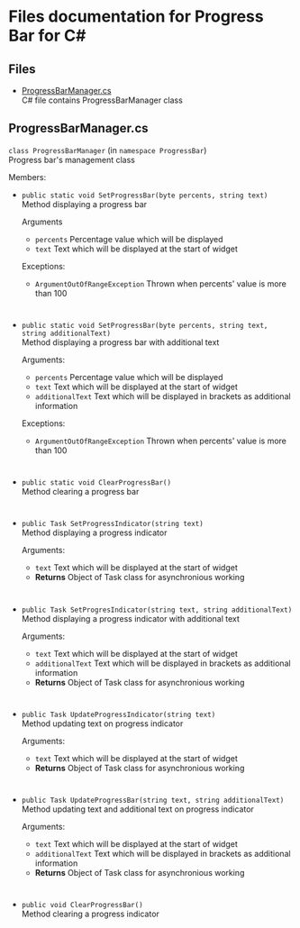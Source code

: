 # Files documentation for Progress Bar for C#

## Files
- [ProgressBarManager.cs](#ProgressBarManagercs)  
C# file contains ProgressBarManager class

## ProgressBarManager.cs
`class ProgressBarManager` (in `namespace ProgressBar`)  
Progress bar's management class

Members:
- `public static void SetProgressBar(byte percents, string text)`  
   Method displaying a progress bar

   Arguments
   - `percents` Percentage value which will be displayed
   - `text` Text which will be displayed at the start of widget

   Exceptions:
   - `ArgumentOutOfRangeException` Thrown when percents' value is more than 100
#
- `public static void SetProgressBar(byte percents, string text, string additionalText)`  
   Method displaying a progress bar with additional text

   Arguments:
   - `percents` Percentage value which will be displayed
   - `text` Text which will be displayed at the start of widget
   - `additionalText` Text which will be displayed in brackets as additional information

   Exceptions:
   - `ArgumentOutOfRangeException` Thrown when percents' value is more than 100
#
- `public static void ClearProgressBar()`  
   Method clearing a progress bar
#
- `public Task SetProgressIndicator(string text)`  
   Method displaying a progress indicator

   Arguments:
   - `text` Text which will be displayed at the start of widget
   - **Returns** Object of Task class for asynchronious working
#
- `public Task SetProgresIndicator(string text, string additionalText)`  
   Method displaying a progress indicator with additional text

   Arguments:
   - `text` Text which will be displayed at the start of widget
   - `additionalText` Text which will be displayed in brackets as additional information
   - **Returns** Object of Task class for asynchronious working
#
- `public Task UpdateProgressIndicator(string text)`  
   Method updating text on progress indicator

   Arguments:
   - `text` Text which will be displayed at the start of widget
   - **Returns** Object of Task class for asynchronious working
#
- `public Task UpdateProgressBar(string text, string additionalText)`  
   Method updating text and additional text on progress indicator

   Arguments:
   - `text` Text which will be displayed at the start of widget
   - `additionalText` Text which will be displayed in brackets as additional information
   - **Returns** Object of Task class for asynchronious working
#
- `public void ClearProgressBar()`  
   Method clearing a progress indicator